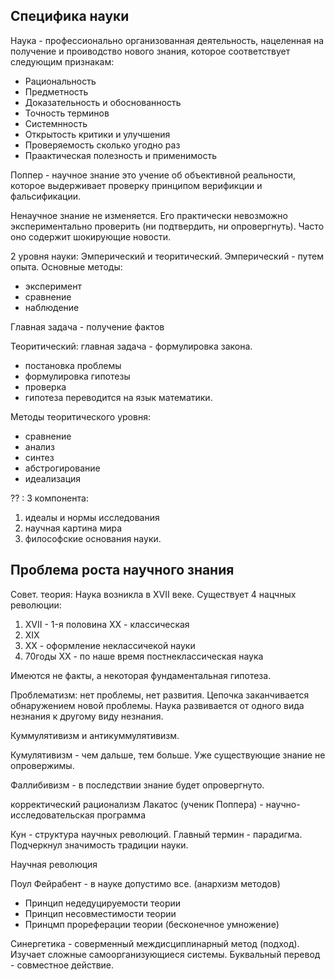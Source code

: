 ## Специфика науки 

Наука -  профессионально организованная деятельность, нацеленная на получение и проиводство нового знания, которое соответствует следующим признакам:
- Рациональность
- Предметность 
- Доказательность и обоснованность
- Точность терминов
- Системнность 
- Открытость критики и улучшения
- Проверяемость сколько угодно раз
- Праактическая полезность и применимость 

Поппер - научное знание это учение об объективной реальности, которое выдерживает проверку принципом верификции и фальсификации.

Ненаучное знание не изменяется. Его практически невозможно экспериментально проверить (ни подтвердить, ни опровергнуть). Часто оно содержит шокирующие новости.

2 уровня науки: Эмперический и теоритический.
Эмперический - путем опыта. Основные методы:
- эксперимент
- сравнение
- наблюдение

Главная задача - получение фактов

Теоритический: главная задача - формулировка закона. 
- постановка проблемы
- формулировка гипотезы
- проверка
- гипотеза переводится на язык математики. 

Методы теоритического уровня:
- сравнение
- анализ
- синтез
- абстрогирование
- идеализация

?? :
3 компонента:
1. идеалы и нормы исследования
2. научная картина мира
3. философские основания науки.

## Проблема роста научного знания

Совет. теория:
Наука возникла в XVII веке. Существует 4 нацчных революции:
1. XVII - 1-я половина XX - классическая
2. XIX 
3. XX - оформление неклассичекой науки
4. 70годы XX - по наше время постнеклассическая наука

Имеются не факты, а некоторая фундаментальная гипотеза. 

Проблематизм: нет проблемы, нет развития. Цепочка заканчивается обнаружением новой проблемы. Наука развивается от одного вида незнания к другому виду незнания. 

Куммулятивизм и антикуммулятивизм. 

Кумулятивизм - чем дальше, тем больше. Уже существующие знание не опровержимы.

Фаллибивизм - в последствии знание будет опровергнуто. 

корректический рационализм 
Лакатос (ученик Поппера) - научно-исследовательская программа

Кун - структура научных революций. Главный термин - парадигма. Подчеркнул значимость традиции науки.  

Научная революция 

Поул Фейрабент - в науке допустимо все. (анархизм методов)
- Принцип недедуцируемости теории
- Принцип несовместимости теории
- Принцмп прореферации теории (бесконечное умножение)

Синергетика - соверменный междисциплинарный метод (подход). Изучает сложные самоорганизующиеся системы. Буквальный перевод - совместное действие.
